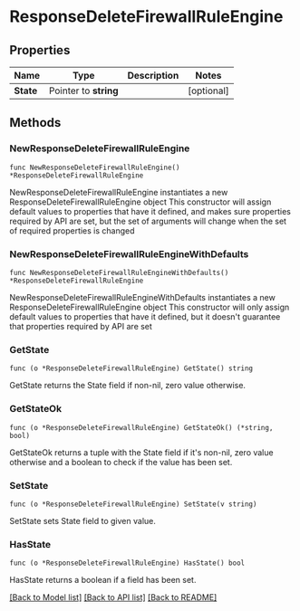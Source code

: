 # ResponseDeleteFirewallRuleEngine

## Properties

Name | Type | Description | Notes
------------ | ------------- | ------------- | -------------
**State** | Pointer to **string** |  | [optional] 

## Methods

### NewResponseDeleteFirewallRuleEngine

`func NewResponseDeleteFirewallRuleEngine() *ResponseDeleteFirewallRuleEngine`

NewResponseDeleteFirewallRuleEngine instantiates a new ResponseDeleteFirewallRuleEngine object
This constructor will assign default values to properties that have it defined,
and makes sure properties required by API are set, but the set of arguments
will change when the set of required properties is changed

### NewResponseDeleteFirewallRuleEngineWithDefaults

`func NewResponseDeleteFirewallRuleEngineWithDefaults() *ResponseDeleteFirewallRuleEngine`

NewResponseDeleteFirewallRuleEngineWithDefaults instantiates a new ResponseDeleteFirewallRuleEngine object
This constructor will only assign default values to properties that have it defined,
but it doesn't guarantee that properties required by API are set

### GetState

`func (o *ResponseDeleteFirewallRuleEngine) GetState() string`

GetState returns the State field if non-nil, zero value otherwise.

### GetStateOk

`func (o *ResponseDeleteFirewallRuleEngine) GetStateOk() (*string, bool)`

GetStateOk returns a tuple with the State field if it's non-nil, zero value otherwise
and a boolean to check if the value has been set.

### SetState

`func (o *ResponseDeleteFirewallRuleEngine) SetState(v string)`

SetState sets State field to given value.

### HasState

`func (o *ResponseDeleteFirewallRuleEngine) HasState() bool`

HasState returns a boolean if a field has been set.


[[Back to Model list]](../README.md#documentation-for-models) [[Back to API list]](../README.md#documentation-for-api-endpoints) [[Back to README]](../README.md)



